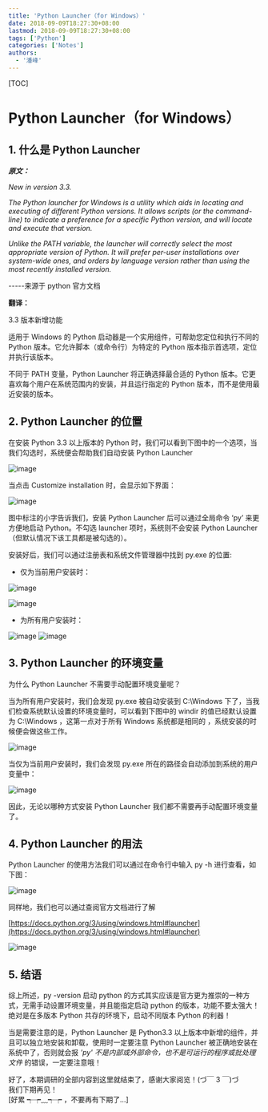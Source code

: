 ```yaml
---
title: 'Python Launcher（for Windows）'
date: 2018-09-09T18:27:30+08:00
lastmod: 2018-09-09T18:27:30+08:00
tags: ['Python']
categories: ['Notes']
authors:
  - '潘峰'
---
```


[TOC]

# Python Launcher（for Windows）

## 1. 什么是 Python Launcher

**_原文：_**

_New in version 3.3._

_The Python launcher for Windows is a utility which aids in locating and executing of different Python versions. It allows scripts (or the command-line) to indicate a preference for a specific Python version, and will locate and execute that version._

_Unlike the PATH variable, the launcher will correctly select the most appropriate version of Python. It will prefer per-user installations over system-wide ones, and orders by language version rather than using the most recently installed version._

-----来源于 python 官方文档

**翻译：**

3.3 版本新增功能

适用于 Windows 的 Python 启动器是一个实用组件，可帮助您定位和执行不同的 Python 版本。它允许脚本（或命令行）为特定的 Python 版本指示首选项，定位并执行该版本。

不同于 PATH 变量，Python Launcher 将正确选择最合适的 Python 版本。它更喜欢每个用户在系统范围内的安装，并且运行指定的 Python 版本，而不是使用最近安装的版本。

## 2. Python Launcher 的位置

在安装 Python 3.3 以上版本的 Python 时，我们可以看到下图中的一个选项，当我们勾选时，系统便会帮助我们自动安装 Python Launcher

![image](http://ww1.sinaimg.cn/large/ed19fa55gy1gfn61ddmwlj20iw0bqgnw.jpg)

当点击 Customize installation 时，会显示如下界面：

![image](http://ww1.sinaimg.cn/large/ed19fa55gy1gfn68kg4duj20iw0bq40r.jpg)

图中标注的小字告诉我们，安装 Python Launcher 后可以通过全局命令 ‘py’ 来更方便地启动 Python。不勾选 launcher 项时，系统则不会安装 Python Launcher （但默认情况下该工具都是被勾选的）。

安装好后，我们可以通过注册表和系统文件管理器中找到 py.exe 的位置:

- 仅为当前用户安装时：

![image](http://ww1.sinaimg.cn/large/ed19fa55gy1gfn69n6194j20qj0e3ta2.jpg)

![image](http://ww1.sinaimg.cn/large/ed19fa55gy1gfn6a2mkejj20l20ejgmy.jpg)

- 为所有用户安装时：

![image](http://ww1.sinaimg.cn/large/ed19fa55gy1gfn6azwjjvj20qj0e3abf.jpg)
![image](http://ww1.sinaimg.cn/large/ed19fa55gy1gfn6b9v8bxj20m50fhq56.jpg)

## 3. Python Launcher 的环境变量

为什么 Python Launcher 不需要手动配置环境变量呢？

当为所有用户安装时，我们会发现 py.exe 被自动安装到 C:\Windows 下了，当我们检查系统默认设置的环境变量时，可以看到下图中的 windir 的值已经默认设置为 C:\Windows ，这第一点对于所有 Windows 系统都是相同的 ，系统安装的时候便会做这些工作。

![image](http://ww1.sinaimg.cn/large/ed19fa55gy1gfn6ccrmqpj20ay0badgh.jpg)

当仅为当前用户安装时，我们会发现 py.exe 所在的路径会自动添加到系统的用户变量中：

![image](http://ww1.sinaimg.cn/large/ed19fa55gy1gfn6cwk3vcj20ay0bagmo.jpg)

因此，无论以哪种方式安装 Python Launcher 我们都不需要再手动配置环境变量了。

## 4. Python Launcher 的用法

Python Launcher 的使用方法我们可以通过在命令行中输入 py -h 进行查看，如下图：

![image](http://ww1.sinaimg.cn/large/ed19fa55gy1gfn6dbotnrj20i706bmx0.jpg)

同样地，我们也可以通过查阅官方文档进行了解

[https://docs.python.org/3/using/windows.html#launcher](https://docs.python.org/3/using/windows.html#launcher)

![image](http://ww1.sinaimg.cn/large/ed19fa55gy1gfn6do1wf3j20mn0ih0t8.jpg)

## 5. 结语

综上所述，py -version 启动 python 的方式其实应该是官方更为推崇的一种方式，无需手动设置环境变量，并且能指定启动 python 的版本，功能不要太强大！绝对是在多版本 Python 共存的环境下，启动不同版本 Python 的利器！

当是需要注意的是，Python Launcher 是 Python3.3 以上版本中新增的组件，并且可以独立地安装和卸载，使用时一定要注意 Python Launcher 被正确地安装在系统中了，否则就会报 _'py' 不是内部或外部命令，也不是可运行的程序或批处理文件_ 的错误，一定要注意哦！

好了，本期调研的全部内容到这里就结束了，感谢大家阅览！(づ￣ 3 ￣)づ</br>
我们下期再见！</br>
[好累 ┭┮﹏┭┮ ，不要再有下期了...]
